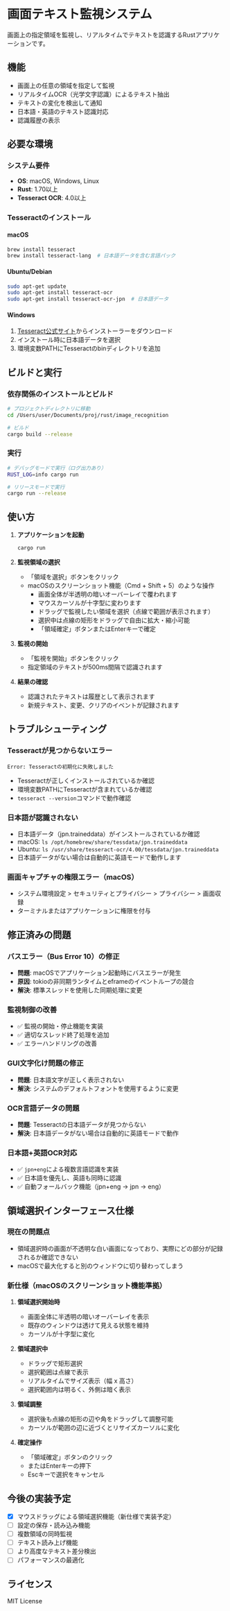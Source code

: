# 画面テキスト監視システム

画面上の指定領域を監視し、リアルタイムでテキストを認識するRustアプリケーションです。

## 機能

- 画面上の任意の領域を指定して監視
- リアルタイムOCR（光学文字認識）によるテキスト抽出
- テキストの変化を検出して通知
- 日本語・英語のテキスト認識対応
- 認識履歴の表示

## 必要な環境

### システム要件

- **OS**: macOS, Windows, Linux
- **Rust**: 1.70以上
- **Tesseract OCR**: 4.0以上

### Tesseractのインストール

#### macOS
```bash
brew install tesseract
brew install tesseract-lang  # 日本語データを含む言語パック
```

#### Ubuntu/Debian
```bash
sudo apt-get update
sudo apt-get install tesseract-ocr
sudo apt-get install tesseract-ocr-jpn  # 日本語データ
```

#### Windows
1. [Tesseract公式サイト](https://github.com/UB-Mannheim/tesseract/wiki)からインストーラーをダウンロード
2. インストール時に日本語データを選択
3. 環境変数PATHにTesseractのbinディレクトリを追加

## ビルドと実行

### 依存関係のインストールとビルド
```bash
# プロジェクトディレクトリに移動
cd /Users/user/Documents/proj/rust/image_recognition

# ビルド
cargo build --release
```

### 実行
```bash
# デバッグモードで実行（ログ出力あり）
RUST_LOG=info cargo run

# リリースモードで実行
cargo run --release
```

## 使い方

1. **アプリケーションを起動**
   ```bash
   cargo run
   ```

2. **監視領域の選択**
   - 「領域を選択」ボタンをクリック
   - macOSのスクリーンショット機能（Cmd + Shift + 5）のような操作
     - 画面全体が半透明の暗いオーバーレイで覆われます
     - マウスカーソルが十字型に変わります
     - ドラッグで監視したい領域を選択（点線で範囲が表示されます）
     - 選択中は点線の矩形をドラッグで自由に拡大・縮小可能
     - 「領域確定」ボタンまたはEnterキーで確定

3. **監視の開始**
   - 「監視を開始」ボタンをクリック
   - 指定領域のテキストが500ms間隔で認識されます

4. **結果の確認**
   - 認識されたテキストは履歴として表示されます
   - 新規テキスト、変更、クリアのイベントが記録されます

## トラブルシューティング

### Tesseractが見つからないエラー
```
Error: Tesseractの初期化に失敗しました
```
- Tesseractが正しくインストールされているか確認
- 環境変数PATHにTesseractが含まれているか確認
- `tesseract --version`コマンドで動作確認

### 日本語が認識されない
- 日本語データ（jpn.traineddata）がインストールされているか確認
- macOS: `ls /opt/homebrew/share/tessdata/jpn.traineddata`
- Ubuntu: `ls /usr/share/tesseract-ocr/4.00/tessdata/jpn.traineddata`
- 日本語データがない場合は自動的に英語モードで動作します

### 画面キャプチャの権限エラー（macOS）
- システム環境設定 > セキュリティとプライバシー > プライバシー > 画面収録
- ターミナルまたはアプリケーションに権限を付与

## 修正済みの問題

### バスエラー（Bus Error 10）の修正
- **問題**: macOSでアプリケーション起動時にバスエラーが発生
- **原因**: tokioの非同期ランタイムとeframeのイベントループの競合
- **解決**: 標準スレッドを使用した同期処理に変更

### 監視制御の改善
- ✅ 監視の開始・停止機能を実装
- ✅ 適切なスレッド終了処理を追加
- ✅ エラーハンドリングの改善

### GUI文字化け問題の修正
- **問題**: 日本語文字が正しく表示されない
- **解決**: システムのデフォルトフォントを使用するように変更

### OCR言語データの問題
- **問題**: Tesseractの日本語データが見つからない
- **解決**: 日本語データがない場合は自動的に英語モードで動作

### 日本語+英語OCR対応
- ✅ `jpn+eng`による複数言語認識を実装
- ✅ 日本語を優先し、英語も同時に認識
- ✅ 自動フォールバック機能（jpn+eng → jpn → eng）

## 領域選択インターフェース仕様

### 現在の問題点
- 領域選択時の画面が不透明な白い画面になっており、実際にどの部分が記録されるか確認できない
- macOSで最大化すると別のウィンドウに切り替わってしまう

### 新仕様（macOSのスクリーンショット機能準拠）
1. **領域選択開始時**
   - 画面全体に半透明の暗いオーバーレイを表示
   - 既存のウィンドウは透けて見える状態を維持
   - カーソルが十字型に変化

2. **領域選択中**
   - ドラッグで矩形選択
   - 選択範囲は点線で表示
   - リアルタイムでサイズ表示（幅 x 高さ）
   - 選択範囲内は明るく、外側は暗く表示

3. **領域調整**
   - 選択後も点線の矩形の辺や角をドラッグして調整可能
   - カーソルが範囲の辺に近づくとリサイズカーソルに変化

4. **確定操作**
   - 「領域確定」ボタンのクリック
   - またはEnterキーの押下
   - Escキーで選択をキャンセル

## 今後の実装予定

- [x] マウスドラッグによる領域選択機能（新仕様で実装予定）
- [ ] 設定の保存・読み込み機能
- [ ] 複数領域の同時監視
- [ ] テキスト読み上げ機能
- [ ] より高度なテキスト差分検出
- [ ] パフォーマンスの最適化

## ライセンス

MIT License